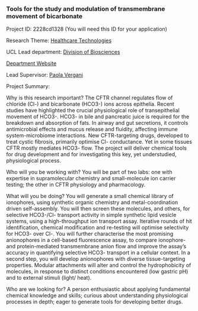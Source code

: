 ### Tools for the study and modulation of transmembrane movement of bicarbonate

Project ID: 2228cd1328
(You will need this ID for your application)

Research Theme: [Healthcare Technologies](../themes/healthcare-technologies.md)

UCL Lead department: [Division of Biosciences](../departments/division-of-biosciences.md)

[Department Website](https://www.ucl.ac.uk/biosciences)

Lead Supervisor: [Paola Vergani](https://profiles.ucl.ac.uk/4533)

Project Summary:

Why is this research important?
The CFTR channel regulates flow of chloride (Cl-) and bicarbonate (HCO3-) ions across epithelia. Recent studies have highlighted the crucial physiological role of transepithelial movement of HCO3-. HCO3- in bile and pancreatic juice is required for the breakdown and absorption of fats. In airway and gut secretions, it controls antimicrobial effects and mucus release and fluidity, affecting immune system-microbiome interactions. New CFTR-targeting drugs, developed to treat cystic fibrosis, primarily optimise Cl- conductance. Yet in some tissues CFTR mostly mediates HCO3- flow. The project will deliver chemical tools for drug development and for investigating this key, yet understudied, physiological process.

Who will you be working with?
You will be part of two labs: one with expertise in supramolecular chemistry and small-molecule ion carrier testing; the other in CFTR physiology and pharmacology.

What will you be doing?
You will generate a small chemical library of ionophores, using synthetic organic chemistry and metal-coordination driven self-assembly. You will then screen these molecules, and others, for selective HCO3-/Cl- transport activity in simple synthetic lipid vesicle systems, using a high-throughput ion transport assay. Iterative rounds of hit identification, chemical modification and re-testing will optimise selectivity for HCO3- over Cl-. You will further characterise the most promising anionophores in a cell-based fluorescence assay, to compare ionophore- and protein-mediated transmembrane anion flow and improve the assay’s accuracy in quantifying selective HCO3- transport in a cellular context.
In a second step, you will develop anionophores with diverse tissue-targeting properties. Modular attachments will alter and control the hydrophobicity of molecules, in response to distinct conditions encountered (low gastric pH) and to external stimuli (light/ heat). 

Who are we looking for?
A person enthusiastic about applying fundamental chemical knowledge and skills; curious about understanding physiological processes in depth; eager to generate tools for developing better drugs.
